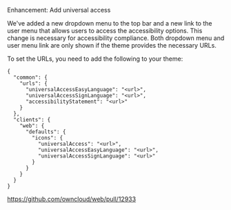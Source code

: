 Enhancement: Add universal access

We've added a new dropdown menu to the top bar and a new link to the user menu that allows users to access the accessibility options.
This change is necessary for accessibility compliance.
Both dropdown menu and user menu link are only shown if the theme provides the necessary URLs.

To set the URLs, you need to add the following to your theme:

```
{
  "common": {
    "urls": {
      "universalAccessEasyLanguage": "<url>",
      "universalAccessSignLanguage": "<url>",
      "accessibilityStatement": "<url>"
    }
  },
  "clients": {
    "web": {
      "defaults": {
        "icons": {
          "universalAccess": "<url>",
          "universalAccessEasyLanguage": "<url>",
          "universalAccessSignLanguage": "<url>"
        }
      }
    }
  }
}
```

https://github.com/owncloud/web/pull/12933
